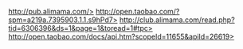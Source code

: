 http://pub.alimama.com/>
http://open.taobao.com/?spm=a219a.7395903.1.1.s9hPd7>
http://club.alimama.com/read.php?tid=6306396&ds=1&page=1&toread=1#tpc>
http://open.taobao.com/docs/api.htm?scopeId=11655&apiId=26619>
